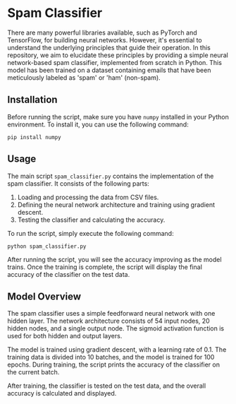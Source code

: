 # Spam Classifier
There are many powerful libraries available, such as PyTorch and TensorFlow, for building neural networks. However, it's essential to understand the underlying principles that guide their operation. In this repository, we aim to elucidate these principles by providing a simple neural network-based spam classifier, implemented from scratch in Python. This model has been trained on a dataset containing emails that have been meticulously labeled as 'spam' or 'ham' (non-spam).

## Installation
Before running the script, make sure you have `numpy` installed in your Python environment. To install it, you can use the following command:
```
pip install numpy
```
## Usage
The main script `spam_classifier.py` contains the implementation of the spam classifier. It consists of the following parts:

1. Loading and processing the data from CSV files.
2. Defining the neural network architecture and training using gradient descent.
3. Testing the classifier and calculating the accuracy.

To run the script, simply execute the following command:

```
python spam_classifier.py
```

After running the script, you will see the accuracy improving as the model trains. Once the training is complete, the script will display the final accuracy of the classifier on the test data.

## Model Overview
The spam classifier uses a simple feedforward neural network with one hidden layer. The network architecture consists of 54 input nodes, 20 hidden nodes, and a single output node. The sigmoid activation function is used for both hidden and output layers.

The model is trained using gradient descent, with a learning rate of 0.1. The training data is divided into 10 batches, and the model is trained for 100 epochs. During training, the script prints the accuracy of the classifier on the current batch.

After training, the classifier is tested on the test data, and the overall accuracy is calculated and displayed.
